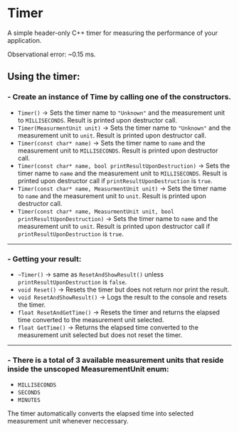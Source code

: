 # Timer
A simple header-only C++ timer for measuring the performance of your application.

Observational error: ~0.15 ms.

## Using the timer:
### - Create an instance of Time by calling one of the constructors.
- `Timer()` -> Sets the timer name to `"Unknown"` and the measurement unit to `MILLISECONDS`. Result is printed upon destructor call.
- `Timer(MeasurmentUnit unit)` -> Sets the timer name to `"Unknown"` and the measurement unit to `unit`. Result is printed upon destructor call.
- `Timer(const char* name)` -> Sets the timer name to `name` and the measurement unit to `MILLISECONDS`. Result is printed upon destructor call.
- `Timer(const char* name, bool printResultUponDestruction)` -> Sets the timer name to `name` and the measurement unit to `MILLISECONDS`. Result is printed upon destructor call if `printResultUponDestruction` is `true`.
- `Timer(const char* name, MeasurmentUnit unit)` -> Sets the timer name to `name` and the measurement unit to `unit`. Result is printed upon destructor call.
- `Timer(const char* name, MeasurmentUnit unit, bool printResultUponDestruction)` -> Sets the timer name to `name` and the measurement unit to `unit`. Result is printed upon destructor call if `printResultUponDestruction` is `true`.
---
### - Getting your result:
- `~Timer()` -> same as `ResetAndShowResult()` unless `printResultUponDestruction` is `false`.
- `void Reset()` -> Resets the timer but does not return nor print the result.
- `void ResetAndShowResult()` -> Logs the result to the console and resets the timer.
- `float ResetAndGetTime()` -> Resets the timer and returns the elapsed time converted to the measurement unit selected.
- `float GetTime()` -> Returns the elapsed time converted to the measurement unit selected but does not reset the timer.
---
### - There is a total of 3 available measurement units that reside inside the unscoped MeasurementUnit enum:
- `MILLISECONDS`
- `SECONDS`
- `MINUTES`

The timer automatically converts the elapsed time into selected measurement unit whenever neccessary.

